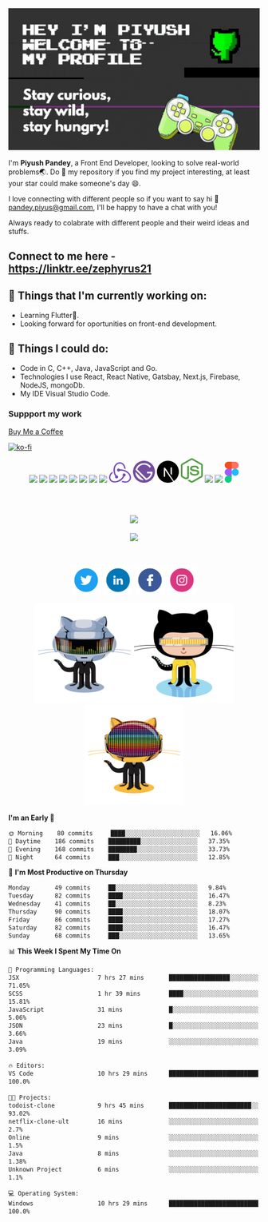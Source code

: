 <img src="piyush-final.gif" width="1000px">

I'm **Piyush Pandey**, a Front End Developer, looking to solve real-world problems🌏. Do 🌟 my repository if you find my project interesting, at least your star could make someone's day 😄.

I love connecting with different people so if you want to say hi 💬 pandey.piyus@gmail.com, I'll be happy to have a chat with you!

Always ready to colabrate with different people and their weird ideas and stuffs.

## Connect to me here - https://linktr.ee/zephyrus21

## 💼 Things that I'm currently working on:

-   Learning Flutter📲.
-   Looking forward for oportunities on front-end development.

## 🔭 Things I could do:

-   Code in C, C++, Java, JavaScript and Go.
-   Technologies I use React, React Native, Gatsbay, Next.js, Firebase, NodeJS, mongoDb.
-   My IDE Visual Studio Code.

### Suppport my work 
[Buy Me a Coffee](https://www.buymeacoffee.com/zephyrus21)

[![ko-fi](https://ko-fi.com/img/githubbutton_sm.svg)](https://ko-fi.com/Y8Y63ONS5)


<p align="center">
  <img src="https://img.icons8.com/color/48/000000/c-programming.png"/>
  <img src="https://img.icons8.com/color/48/000000/c-plus-plus-logo.png"/>
  <img src="https://img.icons8.com/color/48/000000/java-coffee-cup-logo.png"/>
  <img src="https://img.icons8.com/color/48/000000/golang.png"/>
  <img src="https://img.icons8.com/color/48/000000/javascript.png"/>
  <img src="https://img.icons8.com/color/48/000000/typescript.png"/>
  <img src="https://img.icons8.com/color/48/000000/react-native.png"/>
  <img src="https://img.icons8.com/color/48/000000/graphql.png"/>
  <img src="redux-seeklogo.com.svg" width="44px"/>
  <img src="gatsby-seeklogo.com.svg" width="44px"/>
  <img src="next-js-seeklogo.com.svg" width="44px"/>
  <img src="nodejs-seeklogo.com.svg" width="44px"/>
  <img src="https://img.icons8.com/color/48/000000/mongodb.png"/>
  <img src="https://img.icons8.com/color/48/000000/firebase.png"/>
  <img src="figma-1.svg" width="28px"/>
</p>
<br/>
<br/>
<p align="center">
  <!-- <img src="https://github-readme-stats.vercel.app/api?username=zephyrus21&show_icons=true&theme=radical&title_color=8E2DE2&text_color=fff&icon_color=8E2DE2" alt="piyush-stats" /> -->

<img src="https://github-readme-streak-stats.herokuapp.com/?user=zephyrus21&theme=midnight-purple"/>
<br />
<br/>
<img src="https://github-readme-stats.vercel.app/api/top-langs/?username=zephyrus21&show_icons=true&theme=midnight-purple&title_color=8E2DE2&text_color=fff&icon_color=8E2DE2&layout=compact"/>
<br/>
<!-- <img src="https://activity-graph.herokuapp.com/graph?username=zephyrus21"/> -->
</p>


<p align="center">

<br/>
<p align="center">
<a href="https://twitter.com/zephyrusp21"><img src="https://github.com/aritraroy/social-icons/blob/master/twitter-icon.png?raw=true" width="60"></a>
<a href="https://www.linkedin.com/in/zephyrus21/"><img src="https://github.com/aritraroy/social-icons/blob/master/linkedin-icon.png?raw=true" width="60"></a>
<a href="https://www.facebook.com/zephyrus21/"><img src="https://github.com/aritraroy/social-icons/blob/master/facebook-icon.png?raw=true" width="60"></a>
<a href="https://www.instagram.com/zephyrus.io/"><img src="https://github.com/aritraroy/social-icons/blob/master/instagram-icon.png?raw=true" width="60"></a>
</p>

<p align="center"><img src="gh-1.gif" width="200px"><img src="gh-4.png" width="200px"><img src="gh-2.gif" width="200px">
</p>

<!--START_SECTION:waka-->
**I'm an Early 🐤** 

```text
🌞 Morning    80 commits     ████░░░░░░░░░░░░░░░░░░░░░   16.06% 
🌆 Daytime    186 commits    █████████░░░░░░░░░░░░░░░░   37.35% 
🌃 Evening    168 commits    ████████░░░░░░░░░░░░░░░░░   33.73% 
🌙 Night      64 commits     ███░░░░░░░░░░░░░░░░░░░░░░   12.85%

```
📅 **I'm Most Productive on Thursday** 

```text
Monday       49 commits     ██░░░░░░░░░░░░░░░░░░░░░░░   9.84% 
Tuesday      82 commits     ████░░░░░░░░░░░░░░░░░░░░░   16.47% 
Wednesday    41 commits     ██░░░░░░░░░░░░░░░░░░░░░░░   8.23% 
Thursday     90 commits     ████░░░░░░░░░░░░░░░░░░░░░   18.07% 
Friday       86 commits     ████░░░░░░░░░░░░░░░░░░░░░   17.27% 
Saturday     82 commits     ████░░░░░░░░░░░░░░░░░░░░░   16.47% 
Sunday       68 commits     ███░░░░░░░░░░░░░░░░░░░░░░   13.65%

```


📊 **This Week I Spent My Time On** 

```text
💬 Programming Languages: 
JSX                      7 hrs 27 mins       █████████████████░░░░░░░░   71.05% 
SCSS                     1 hr 39 mins        ████░░░░░░░░░░░░░░░░░░░░░   15.81% 
JavaScript               31 mins             █░░░░░░░░░░░░░░░░░░░░░░░░   5.06% 
JSON                     23 mins             █░░░░░░░░░░░░░░░░░░░░░░░░   3.66% 
Java                     19 mins             ░░░░░░░░░░░░░░░░░░░░░░░░░   3.09%

🔥 Editors: 
VS Code                  10 hrs 29 mins      █████████████████████████   100.0%

🐱‍💻 Projects: 
todoist-clone            9 hrs 45 mins       ███████████████████████░░   93.02% 
netflix-clone-ult        16 mins             ░░░░░░░░░░░░░░░░░░░░░░░░░   2.7% 
Online                   9 mins              ░░░░░░░░░░░░░░░░░░░░░░░░░   1.5% 
Java                     8 mins              ░░░░░░░░░░░░░░░░░░░░░░░░░   1.38% 
Unknown Project          6 mins              ░░░░░░░░░░░░░░░░░░░░░░░░░   1.1%

💻 Operating System: 
Windows                  10 hrs 29 mins      █████████████████████████   100.0%

```


<!--END_SECTION:waka-->
